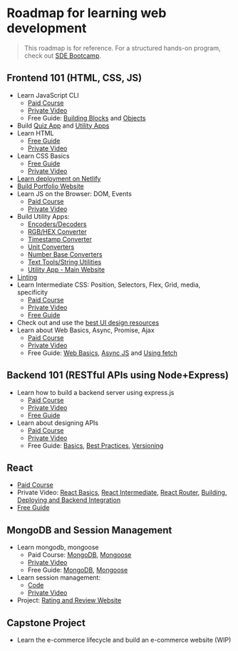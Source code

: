 # Roadmap for learning web development

> This roadmap is for reference. For a structured hands-on program, check out [SDE Bootcamp](https://workat.tech/programs/sde-bootcamp).

## Frontend 101 (HTML, CSS, JS)
- Learn JavaScript CLI
  - [Paid Course](https://workat.tech/courses/javascript-for-java-programmers-28uci2chro1b/)
  - [Private Video](https://www.youtube.com/watch?v=Oe5xV21JGPM)
  - Free Guide: [Building Blocks](https://developer.mozilla.org/en-US/docs/Learn/JavaScript/Building_blocks) and [Objects](https://developer.mozilla.org/en-US/docs/Learn/JavaScript/Objects)
- Build [Quiz App](https://workat.tech/courses/javascript-for-java-programmers-28uci2chro1b/final-assessment-ozcrivz3sex6/ukyl978dmwb1) and [Utility Apps](https://workat.tech/courses/javascript-for-java-programmers-28uci2chro1b/final-assessment-ozcrivz3sex6/3xv652lz4tdc)
- Learn HTML
  - [Free Guide](./learn-html.md)
  - [Private Video](https://www.youtube.com/watch?v=gwBcDSOSS3M&list=PLNKpgbhcZ9hjYEOjAwfXEMlAWPhGaYtzM&index=3&t=0s)
- Learn CSS Basics
  - [Free Guide](./learn-css-basics.md)
  - [Private Video](https://www.youtube.com/watch?v=gwBcDSOSS3M&list=PLNKpgbhcZ9hjYEOjAwfXEMlAWPhGaYtzM&index=3&t=10127s)
- [Learn deployment on Netlify](https://www.youtube.com/watch?v=4pomXPHbG2U)
- [Build Portfolio Website](https://workattech-gcnit.netlify.app)
- Learn JS on the Browser: DOM, Events
  - [Paid Course](https://workat.tech/courses/javascript-dom-and-events-f1a80gu35n1w)
  - [Private Video](https://www.youtube.com/watch?v=CiHqVBa-bPM&list=PLNKpgbhcZ9hjYEOjAwfXEMlAWPhGaYtzM&index=7)
- Build Utility Apps:
  - [Encoders/Decoders](https://workat.tech/courses/javascript-dom-and-events-f1a80gu35n1w/assignments-utility-apps-zo0porse17sb/xvcurt4wgw6q)
  - [RGB/HEX Converter](https://workat.tech/courses/javascript-dom-and-events-f1a80gu35n1w/assignments-utility-apps-zo0porse17sb/z1z8m6usztdd)
  - [Timestamp Converter](https://workat.tech/courses/javascript-dom-and-events-f1a80gu35n1w/assignments-utility-apps-zo0porse17sb/bn1iq3g1zpb9)
  - [Unit Converters](https://workat.tech/courses/javascript-dom-and-events-f1a80gu35n1w/assignments-utility-apps-zo0porse17sb/n7zssche26g3)
  - [Number Base Converters](https://workat.tech/courses/javascript-dom-and-events-f1a80gu35n1w/assignments-utility-apps-zo0porse17sb/e9dk3ijn2ma5)
  - [Text Tools/String Utilities](https://workat.tech/courses/javascript-dom-and-events-f1a80gu35n1w/assignments-utility-apps-zo0porse17sb/jgcqhtm5d3d3)
  - [Utility App - Main Website](https://workat.tech/courses/javascript-dom-and-events-f1a80gu35n1w/assignments-utility-apps-zo0porse17sb/kts9me22ldge)
- [Linting](https://gist.github.com/gcnit/81e682c62b2abac426062d99a651fb60)
- Learn Intermediate CSS: Position, Selectors, Flex, Grid, media, specificity
  - [Paid Course](https://workat.tech/courses/css-intermediate-szc1ps6324ks)
  - [Private Video](https://www.youtube.com/watch?v=Lh_5FZSgxL8)
  - [Free Guide](https://github.com/workattech/learn-web-dev/blob/master/learn-css-intermediate.md)
- Check out and use the [best UI design resources](awesome-ui-design-resources.md)
- Learn about Web Basics, Async, Promise, Ajax
  - [Paid Course](https://workat.tech/courses/web-101-async-javascript-y8a9fnker9hk)
  - [Private Video](https://youtu.be/qSCym9QTQV0)
  - Free Guide: [Web Basics](https://workat.tech/fullstack-development/article/open-website-browser-web-101-4ni7enafyesf), [Async JS](https://developer.mozilla.org/en-US/docs/Learn/JavaScript/Asynchronous) and [Using fetch](https://developer.mozilla.org/en-US/docs/Web/API/Fetch_API/Using_Fetch)

## Backend 101 (RESTful APIs using Node+Express)
- Learn how to build a backend server using express.js
  - [Paid Course](https://workat.tech/courses/building-backend-express-1gh9co43np17)
  - [Private Video](https://www.youtube.com/watch?v=aw6zf8ztF1E)
  - [Free Guide](https://expressjs.com/)
- Learn about designing APIs
  - [Paid Course](https://workat.tech/courses/designing-apis-rrjs7pq30uw4)
  - [Private Video](https://www.youtube.com/watch?v=aQdZpWt1NuY)
  - Free Guide: [Basics](https://workat.tech/backend-development/article/designing-apis-basics-l64bq1id8gew), [Best Practices](https://workat.tech/backend-development/article/designing-apis-best-practices-s7ztn7tlqs21), [Versioning](https://workat.tech/backend-development/article/designing-apis-versioning-10mopbtp26pg)

## React
  - [Paid Course](https://workat.tech/courses/building-frontend-with-react-33aehnjawq75)
  - Private Video: [React Basics](https://www.youtube.com/watch?v=3ZVR4v1Injs&list=PLNKpgbhcZ9hjYEOjAwfXEMlAWPhGaYtzM&index=23), [React Intermediate](https://www.youtube.com/watch?v=Igm2tHRKxIw&list=PLNKpgbhcZ9hjYEOjAwfXEMlAWPhGaYtzM&index=24), [React Router](https://www.youtube.com/watch?v=UrnqAccmwis&list=PLNKpgbhcZ9hjYEOjAwfXEMlAWPhGaYtzM&index=25&t=1s), [Building, Deploying and Backend Integration](https://www.youtube.com/watch?v=5ohkuHs_gBw&list=PLNKpgbhcZ9hjYEOjAwfXEMlAWPhGaYtzM&index=26)
  - [Free Guide](https://reactjs.org/docs/getting-started.html)

## MongoDB and Session Management
- Learn mongodb, mongoose
  - Paid Course: [MongoDB](https://workat.tech/courses/storing-retrieving-data-mongodb-2dsqqvlk425y), [Mongoose](https://workat.tech/courses/mongodb-nodejs-0dou4swvb7r9)
  - [Private Video](https://www.youtube.com/watch?v=Y7kdxGGVq2k)
  - Free Guide: [MongoDB](https://docs.mongodb.com/manual/introduction), [Mongoose](https://mongoosejs.com/docs)
- Learn session management:
  - [Code](https://github.com/workattech/mern-app)
  - [Private Video](https://www.youtube.com/watch?v=zYf8iJGb7zQ)
- Project: [Rating and Review Website](https://workat.tech/project-ideas/article/rating-and-review-website-project-idea-3dnk584ybk92)

## Capstone Project
- Learn the e-commerce lifecycle and build an e-commerce website (WIP)
